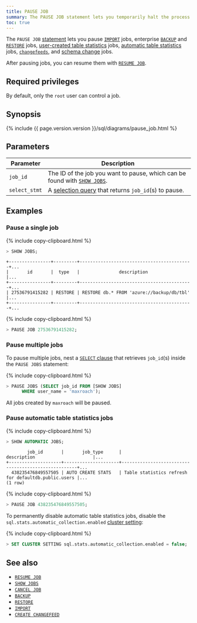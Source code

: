 ```yaml
---
title: PAUSE JOB
summary: The PAUSE JOB statement lets you temporarily halt the process of potentially long-running jobs.
toc: true
---
```


The `PAUSE JOB` [statement](sql-statements.html) lets you pause [`IMPORT`](import.html) jobs, enterprise [`BACKUP`](backup.html) and [`RESTORE`](restore.html) jobs, [user-created table statistics](create-statistics.html) jobs, [automatic table statistics](cost-based-optimizer.html#table-statistics) jobs, [`changefeeds`](change-data-capture.html), and [schema change](online-schema-changes.html) jobs.

After pausing jobs, you can resume them with [`RESUME JOB`](resume-job.html).

## Required privileges

By default, only the `root` user can control a job.

## Synopsis

<div>
{%  include {{  page.version.version  }}/sql/diagrams/pause_job.html %}
</div>

## Parameters

Parameter | Description
----------|------------
`job_id` | The ID of the job you want to pause, which can be found with [`SHOW JOBS`](show-jobs.html).
`select_stmt` | A [selection query](selection-queries.html) that returns `job_id`(s) to pause.

## Examples

### Pause a single job

{%  include copy-clipboard.html %}
~~~ sql
> SHOW JOBS;
~~~

~~~
+----------------+---------+-------------------------------------------+...
|       id       |  type   |               description                 |...
+----------------+---------+-------------------------------------------+...
| 27536791415282 | RESTORE | RESTORE db.* FROM 'azure://backup/db/tbl' |...
+----------------+---------+-------------------------------------------+...
~~~

{%  include copy-clipboard.html %}
~~~ sql
> PAUSE JOB 27536791415282;
~~~

### Pause multiple jobs

To pause multiple jobs, nest a [`SELECT` clause](select-clause.html) that retrieves `job_id`(s) inside the `PAUSE JOBS` statement:

{%  include copy-clipboard.html %}
~~~ sql
> PAUSE JOBS (SELECT job_id FROM [SHOW JOBS]
      WHERE user_name = 'maxroach');
~~~

All jobs created by `maxroach` will be paused.

### Pause automatic table statistics jobs

{%  include copy-clipboard.html %}
~~~ sql
> SHOW AUTOMATIC JOBS;
~~~

~~~
        job_id       |       job_type      |                    description                      |...
+--------------------+---------------------+-----------------------------------------------------+...
  438235476849557505 | AUTO CREATE STATS   | Table statistics refresh for defaultdb.public.users |...
(1 row)
~~~

{%  include copy-clipboard.html %}
~~~ sql
> PAUSE JOB 438235476849557505;
~~~

To permanently disable automatic table statistics jobs, disable the `sql.stats.automatic_collection.enabled` [cluster setting](cluster-settings.html):

{%  include copy-clipboard.html %}
~~~ sql
> SET CLUSTER SETTING sql.stats.automatic_collection.enabled = false;
~~~

## See also

- [`RESUME JOB`](resume-job.html)
- [`SHOW JOBS`](show-jobs.html)
- [`CANCEL JOB`](cancel-job.html)
- [`BACKUP`](backup.html)
- [`RESTORE`](restore.html)
- [`IMPORT`](import.html)
- [`CREATE CHANGEFEED`](create-changefeed.html)
